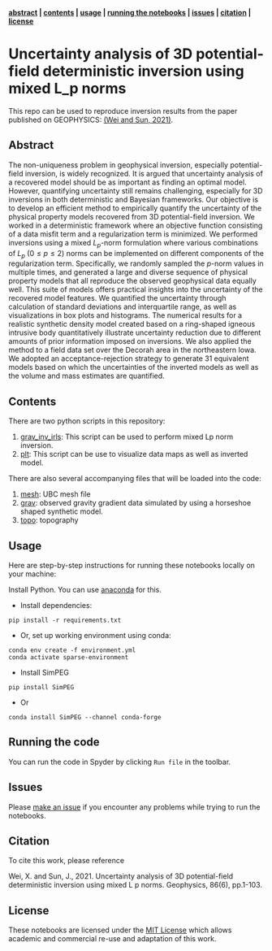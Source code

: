 **[abstract](#Abstract) | [contents](#Contents) | [usage](#Usage) | [running the notebooks](#running-the-notebooks) | [issues](#issues) | [citation](#citation) | [license](#license)**

# Uncertainty analysis of 3D potential-field deterministic inversion using mixed L_p norms

This repo can be used to reproduce inversion results from the paper published on GEOPHYSICS: [(Wei and Sun, 2021)](https://doi.org/10.1190/geo2020-0672.1). 

## Abstract 

The non-uniqueness problem in geophysical inversion, especially potential-field inversion, is widely recognized. It is argued that uncertainty analysis of a recovered model should be as important as finding an optimal model. However, quantifying uncertainty still remains challenging, especially for $3$D inversions in both deterministic and Bayesian frameworks. Our objective is to develop an efficient method to empirically quantify the uncertainty of the physical property models recovered from $3$D potential-field inversion. We worked in a deterministic framework where an objective function consisting of a data misfit term and a regularization term is minimized. We performed inversions using a mixed $L_p$-norm formulation where various combinations of $L_p$ ($0\leq p\leq2$) norms can be implemented on different components of the regularization term. Specifically, we randomly sampled the $p$-norm values in multiple times, and generated a large and diverse sequence of physical property models that all reproduce the observed geophysical data equally well. This suite of models offers practical insights into the uncertainty of the recovered model features. We quantified the uncertainty through calculation of standard deviations and interquartile range, as well as visualizations in box plots and histograms. The numerical results for a realistic synthetic density model created based on a ring-shaped igneous intrusive body quantitatively illustrate uncertainty reduction due to different amounts of prior information imposed on inversions. We also applied the method to a field data set over the Decorah area in the northeastern Iowa. We adopted an acceptance-rejection strategy to generate 31 equivalent models based on which the uncertainties of the inverted models as well as the volume and mass estimates are quantified.

## Contents

There are two python scripts in this repository:

1. [grav_inv_irls](./grav_inv_irls.py): This script can be used to perform mixed Lp norm inversion.
2. [plt](./plt.py): This script can be use to visualize data maps as well as inverted model.

There are also several accompanying files that will be loaded into the code:

1. [mesh](./mesh.txt): UBC mesh file
2. [grav](./grav.obs): observed gravity gradient data simulated by using a horseshoe shaped synthetic model.
3. [topo](./topo.topo): topography

## Usage

Here are step-by-step instructions for running these notebooks locally on your machine:

Install Python. You can use [anaconda](https://www.anaconda.com/download/) for this.

- Install dependencies:
```
pip install -r requirements.txt
```

- Or, set up working environment using conda:
```
conda env create -f environment.yml
conda activate sparse-environment
```

- Install SimPEG
```
pip install SimPEG
```
- Or
```
conda install SimPEG --channel conda-forge
```

## Running the code

You can run the code in Spyder by clicking  `Run file` in the toolbar.

## Issues

Please [make an issue](https://github.com/simpeg-research/Wei-and-Sun-Uncertainty-2021/issues) if you encounter any problems while trying to run the notebooks.

## Citation

To cite this work, please reference

Wei, X. and Sun, J., 2021. Uncertainty analysis of 3D potential-field deterministic inversion using mixed L p norms. Geophysics, 86(6), pp.1-103.

## License
These notebooks are licensed under the [MIT License](/LICENSE) which allows academic and commercial re-use and adaptation of this work.

